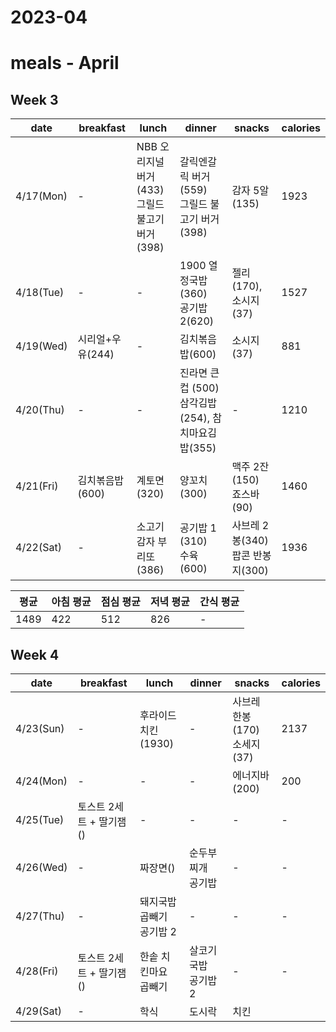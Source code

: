 # 2023-04

# meals - April

## Week 3

|date|breakfast|lunch|dinner|snacks|calories|
|---|---|---|---|---|---|
|4/17(Mon)|-|NBB 오리지널 버거 (433) <br/>그릴드 불고기 버거(398) |갈릭엔갈릭 버거(559)<br/>그릴드 불고기 버거(398)|감자 5알(135)|1923|
|4/18(Tue)|-|-|1900 열정국밥 (360) <br/> 공기밥 2(620)|젤리(170), 소시지(37)|1527|
|4/19(Wed)|시리얼+우유(244)|-|김치볶음밥(600)|소시지(37)|881|
|4/20(Thu)|-|-|진라면 큰컵 (500) <br/>삼각김밥(254), 참치마요김밥(355) <br/>|-|1210|
|4/21(Fri)|김치볶음밥(600)|계토면(320)|양꼬치(300)|맥주 2잔 (150) <br/> 죠스바(90)|1460|
|4/22(Sat)|-|소고기 감자 부리또(386)|공기밥 1 (310) <br/> 수육(600)<br/>|사브레 2봉(340)<br/> 팝콘 반봉지(300)|1936|

|평균|아침 평균| 점심 평균| 저녁 평균|간식 평균|
|---|---|---|---|---|
|1489|422|512|826|-|

## Week 4

|date|breakfast|lunch|dinner|snacks|calories|
|---|---|---|---|---|---|
|4/23(Sun)|-|후라이드 치킨(1930)|-|사브레 한봉(170)<br/> 소세지(37)|2137|
|4/24(Mon)|-|-|-|에너지바(200)|200|
|4/25(Tue)|토스트 2세트 + 딸기잼()|-|-|-|-|
|4/26(Wed)|-|짜장면()|순두부찌개 <br/> 공기밥|-|-|
|4/27(Thu)|-|돼지국밥 곱빼기 <br/> 공기밥 2|-|-|-|
|4/28(Fri)|토스트 2세트 + 딸기잼()|한솥 치킨마요 곱빼기 | 살코기 국밥 <br/> 공기밥 2|-|-|
|4/29(Sat)|-| 학식 | 도시락 | 치킨| | 